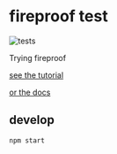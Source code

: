 # fireproof test
![tests](https://github.com/nichoth/fireproof-test/actions/workflows/nodejs.yml/badge.svg)

Trying fireproof

[see the tutorial](https://use-fireproof.com/docs/react-tutorial)

[or the docs](https://use-fireproof.com/docs/database-api/basics)

## develop

```sh
npm start
```

